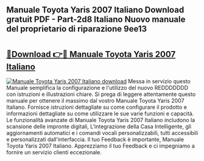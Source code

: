 ## Manuale Toyota Yaris 2007 Italiano Download gratuit PDF - Part-2d8 Italiano Nuovo manuale del proprietario di riparazione 9ee13

# <h2><a href="http://df9my4w.blite.top/?on=Manuale+Toyota+Yaris+2007+Italiano">🔗Download 👉🔴 Manuale Toyota Yaris 2007 Italiano</a></h2>

[![Manuale Toyota Yaris 2007 Italiano download](https://i.imgur.com/lujVjoI.png)](http://df9my4w.blite.top/?on=Manuale+Toyota+Yaris+2007+Italiano)
Messa in servizio questo Manuale semplifica la configurazione e l'utilizzo del nuovo REDDDDDDD con istruzioni e illustrazioni chiare. Si prega di leggere attentamente questo manuale per ottenere il massimo dal vostro Manuale Toyota Yaris 2007 Italiano. Fornisce istruzioni dettagliate su come configurare il prodotto e informazioni dettagliate su come utilizzare le sue varie funzioni e capacità. Le funzionalità avanzate di Manuale Toyota Yaris 2007 Italiano includono la scansione delle impronte digitali, L'integrazione della Casa Intelligente, gli aggiornamenti automatici e i comandi vocali personalizzabili, tutti accessibili e personalizzati dall'interfaccia. Il tuo Feedback è importante, Manuale Toyota Yaris 2007 Italiano. Apprezziamo il tuo Feedback e ci impegniamo a fornire un servizio clienti eccezionale.
